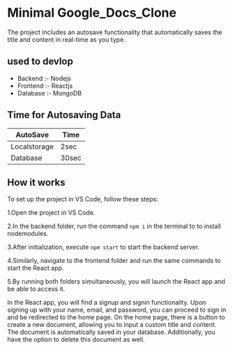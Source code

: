 
# Minimal Google_Docs_Clone

The project includes an autosave functionality that automatically saves the title and content in real-time as you type.


## used to devlop

 - Backend :- Nodejs
 - Frontend :- Reactjs
 - Database :- MongoDB
## Time for Autosaving Data

| AutoSave           | Time                                                                |
| ----------------- | ------------------------------------------------------------------ |
|  Localstorage| 2sec |
| Database | 30sec|


## How it works

To set up the project in VS Code, follow these steps:

1.Open the project in VS Code.

2.In the backend folder, run the command `npm i` in the terminal to to install nodemodules.

3.After initialization, execute `npm start`  to start the backend server.

4.Similarly, navigate to the frontend folder and run the same commands  to start the React app.

5.By running both folders simultaneously, you will launch the React app and be able to access it.


In the React app, you will find a signup and signin functionality. Upon signing up with your name, email, and password, you can proceed to sign in and be redirected to the home page. On the home page, there is a button to create a new document, allowing you to input a custom title and content. The document is automatically saved in your database. Additionally, you have the option to delete this document as well.


